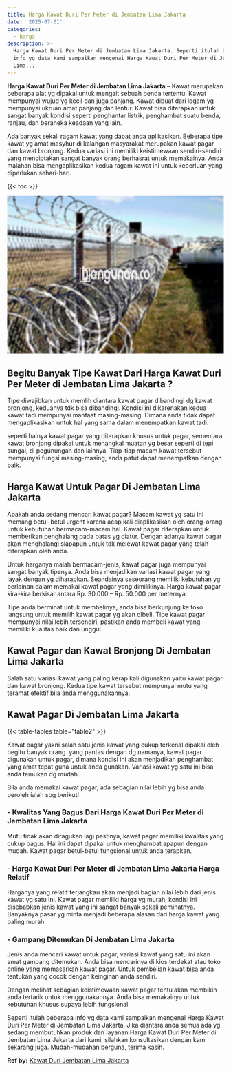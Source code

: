 ```yaml
---
title: Harga Kawat Duri Per Meter di Jembatan Lima Jakarta
date: '2025-07-01'
categories:
  - harga
description: >-
  Harga Kawat Duri Per Meter di Jembatan Lima Jakarta. Seperti itulah beberapa
  info yg data kami sampaikan mengenai Harga Kawat Duri Per Meter di Jembatan
  Lima...
---
```


**Harga Kawat Duri Per Meter di Jembatan Lima Jakarta** – Kawat merupakan beberapa alat yg dipakai untuk mengait sebuah benda tertentu. Kawat mempunyai wujud yg kecil dan juga panjang. Kawat dibuat dari logam yg mempunyai ukruan amat panjang dan lentur. Kawat bisa diterapkan untuk sangat banyak kondisi seperti penghantar listrik, penghambat suatu benda, ranjau, dan beraneka keadaan yang lain.

Ada banyak sekali ragam kawat yang dapat anda aplikasikan. Beberapa tipe kawat yg amat masyhur di kalangan masyarakat merupakan kawat pagar dan kawat bronjong. Kedua variasi ini memiliki keistimewaan sendiri-sendiri yang menciptakan sangat banyak orang berhasrat untuk memakainya. Anda malahan bisa mengaplikasikan kedua ragam kawat ini untuk keperluan yang diperlukan sehari-hari.

{{< toc >}}

![Harga Kawat Duri Per Meter di Jembatan Lima Jakarta](/images/jual-kawat-murah43.png)

## Begitu Banyak Tipe Kawat Dari Harga Kawat Duri Per Meter di Jembatan Lima Jakarta ?

Tipe diwajibkan untuk memlih diantara kawat pagar dibandingi dg kawat bronjong, keduanya tdk bisa dibandingi. Kondisi ini dikarenakan kedua kawat tadi mempunyai manfaat masing-masing. Dimana anda tidak dapat mengaplikasikan untuk hal yang sama dalam menempatkan kawat tadi.

seperti halnya kawat pagar yang diterapkan khusus untuk pagar, sementara kawat bronjong dipakai untuk menangkal muatan yg besar seperti di tepi sungai, di pegunungan dan lainnya. Tiap-tiap macam kawat tersebut mempunyai fungsi masing-masing, anda patut dapat menempatkan dengan baik.

## Harga Kawat Untuk Pagar Di Jembatan Lima Jakarta

Apakah anda sedang mencari kawat pagar? Macam kawat yg satu ini memang betul-betul urgent karena acap kali diaplikasikan oleh orang-orang untuk kebutuhan bermacam-macam hal. Kawat pagar diterapkan untuk memberikan penghalang pada batas yg diatur. Dengan adanya kawat pagar akan menghalangi siapapun untuk tdk melewat kawat pagar yang telah diterapkan oleh anda.

Untuk harganya malah bermacam-jenis, kawat pagar juga mempunyai sangat banyak tipenya. Anda bisa menjadikan variasi kawat pagar yang layak dengan yg diharapkan. Seandainya seseorang memiliki kebutuhan yg berlainan dalam memakai kawat pagar yang dimilikinya. Harga kawat pagar kira-kira berkisar antara Rp. 30.000 – Rp. 50.000 per meternya.

Tipe anda berminat untuk membelinya, anda bisa berkunjung ke toko langsung untuk memilih kawat pagar yg akan dibeli. Tipe kawat pagar mempunyai nilai lebih tersendiri, pastikan anda membeli kawat yang memiliki kualitas baik dan unggul.

## Kawat Pagar dan Kawat Bronjong Di Jembatan Lima Jakarta

Salah satu variasi kawat yang paling kerap kali digunakan yaitu kawat pagar dan kawat bronjong. Kedua tipe kawat tersebut mempunyai mutu yang teramat efektif bila anda menggunakannya.

## Kawat Pagar Di Jembatan Lima Jakarta

{{< table-tables table="table2" >}}

Kawat pagar yakni salah satu jenis kawat yang cukup terkenal dipakai oleh begitu banyak orang. yang pantas dengan dg namanya, kawat pagar digunakan untuk pagar, dimana kondisi ini akan menjadikan penghambat yang amat tepat guna untuk anda gunakan. Variasi kawat yg satu ini bisa anda temukan dg mudah.

Bila anda memakai kawat pagar, ada sebagian nilai lebih yg bisa anda peroleh ialah sbg berikut!

### \- Kwalitas Yang Bagus Dari Harga Kawat Duri Per Meter di Jembatan Lima Jakarta

Mutu tidak akan diragukan lagi pastinya, kawat pagar memiliki kwalitas yang cukup bagus. Hal ini dapat dipakai untuk menghambat apapun dengan mudah. Kawat pagar betul-betul fungsional untuk anda terapkan.

### \- Harga Kawat Duri Per Meter di Jembatan Lima Jakarta Harga Relatif

Harganya yang relatif terjangkau akan menjadi bagian nilai lebih dari jenis kawat yg satu ini. Kawat pagar memiliki harga yg murah, kondisi ini disebabkan jenis kawat yang ini sangat banyak sekali peminatnya. Banyaknya pasar yg minta menjadi beberapa alasan dari harga kawat yang paling murah.

### \- Gampang Ditemukan Di Jembatan Lima Jakarta

Jenis anda mencari kawat untuk pagar, variasi kawat yang satu ini akan amat gampang ditemukan. Anda bisa mencarinya di kios terdekat atau toko online yang memasarkan kawat pagar. Untuk pembelian kawat bisa anda tentukan yang cocok dengan keinginan anda sendiri.

Dengan melihat sebagian keistimewaan kawat pagar tentu akan membikin anda tertarik untuk menggunakannya. Anda bisa memakainya untuk kebutuhan khusus supaya lebih fungsional.

Seperti itulah beberapa info yg data kami sampaikan mengenai Harga Kawat Duri Per Meter di Jembatan Lima Jakarta. Jika diantara anda semua ada yg sedang membutuhkan produk dan layanan Harga Kawat Duri Per Meter di Jembatan Lima Jakarta dari kami, silahkan konsultasikan dengan kami sekarang juga. Mudah-mudahan berguna, terima kasih.

**Ref by:** [Kawat Duri Jembatan Lima Jakarta](https://id.wikipedia.org/wiki/Kawat)
